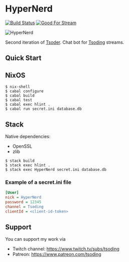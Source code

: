# HyperNerd

[![Build Status](https://travis-ci.org/tsoding/HyperNerd.svg?branch=master)](https://travis-ci.org/tsoding/HyperNerd)
[![Good For Stream](https://img.shields.io/github/issues/tsoding/HyperNerd/good%20for%20stream.svg)](https://github.com/tsoding/hypernerd/issues?q=is%3Aissue+is%3Aopen+label%3A%22good+for+stream%22)

![HyperNerd](https://i.imgur.com/07Ymbi6.png)

Second iteration of [Tsoder][tsoder]. Chat bot for [Tsoding][tsoding] streams.

## Quick Start

## NixOS

```console
$ nix-shell
$ cabal configure
$ cabal build
$ cabal test
$ cabal exec hlint .
$ cabal run secret.ini database.db
```

## Stack

Native dependencies:
- OpenSSL
- zlib

```console
$ stack build
$ stack exec hlint .
$ stack exec HyperNerd secret.ini database.db
```

### Example of a secret.ini file

```ini
[User]
nick = HyperNerd
password = 12345
channel = Tsoding
clientId = <client-id-token>
```

## Support

You can support my work via

- Twitch channel: https://www.twitch.tv/subs/tsoding
- Patreon: https://www.patreon.com/tsoding

[tsoder]: http://github.com/tsoding/tsoder
[tsoding]: https://www.twitch.tv/tsoding
